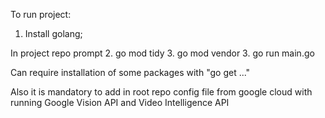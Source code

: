 To run project:

1. Install golang;

In project repo prompt
2. go mod tidy
3. go mod vendor
3. go run main.go

Can require installation of some packages with "go get ..."

Also it is mandatory to add in root repo config file from google cloud with running Google Vision API and Video Intelligence API